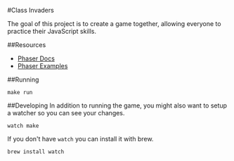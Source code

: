 #Class Invaders

The goal of this project is to create a game together, allowing everyone to practice their JavaScript skills.

##Resources
* [Phaser Docs](http://docs.phaser.io/index.html)
* [Phaser Examples](http://examples.phaser.io/)

##Running

    make run
		

##Developing
In addition to running the game, you might also want to setup a watcher so you can see your changes.

    watch make
		
If you don't have `watch` you can install it with brew.

    brew install watch
		
